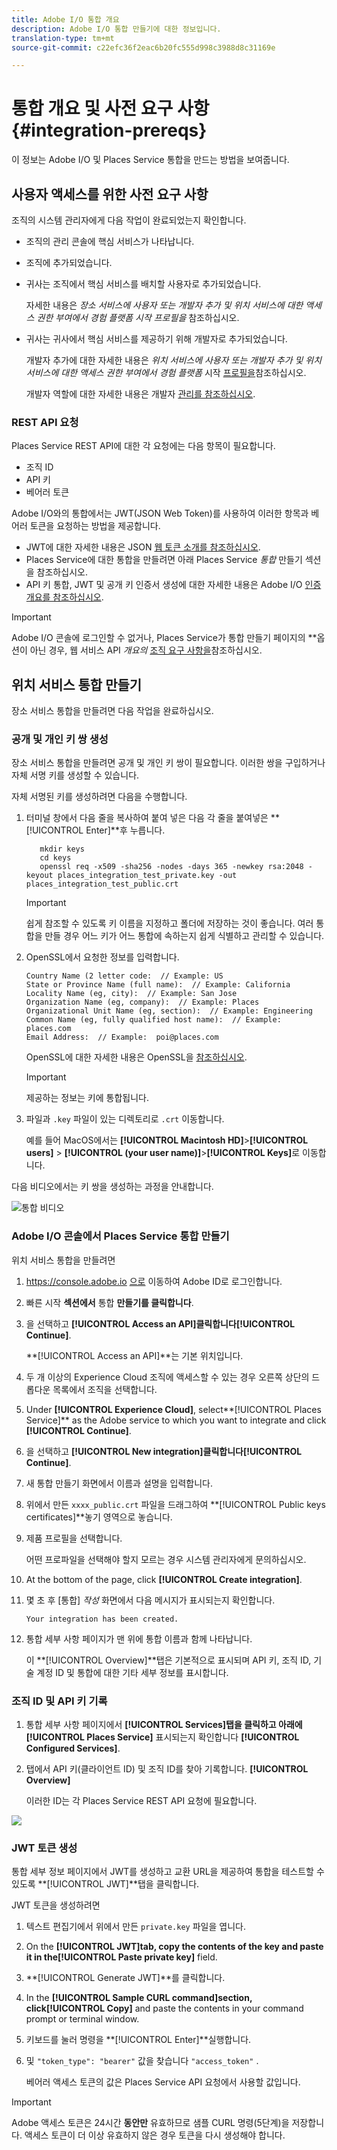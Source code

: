 ```yaml
---
title: Adobe I/O 통합 개요
description: Adobe I/O 통합 만들기에 대한 정보입니다.
translation-type: tm+mt
source-git-commit: c22efc36f2eac6b20fc555d998c3988d8c31169e

---
```



# 통합 개요 및 사전 요구 사항 {#integration-prereqs}

이 정보는 Adobe I/O 및 Places Service 통합을 만드는 방법을 보여줍니다.

## 사용자 액세스를 위한 사전 요구 사항

조직의 시스템 관리자에게 다음 작업이 완료되었는지 확인합니다.

* 조직의 관리 콘솔에 핵심 서비스가 나타납니다.
* 조직에 추가되었습니다.
* 귀사는 조직에서 핵심 서비스를 배치할 사용자로 추가되었습니다.

   자세한 내용은 *장소 서비스에 사용자 또는 개발자 추가 및 위치 서비스에 대한 액세스 권한 부여에서 경험 플랫폼 시작 프로필을* [](/help/places-gain-access.md)참조하십시오.

* 귀사는 귀사에서 핵심 서비스를 제공하기 위해 개발자로 추가되었습니다.

   개발자 추가에 대한 자세한 내용은 *위치 서비스에 사용자 또는 개발자 추가 및 위치 서비스에 대한 액세스 권한 부여에서 경험 플랫폼* 시작 [프로필을](/help/places-gain-access.md)참조하십시오.

   개발자 역할에 대한 자세한 내용은 개발자 [관리를 참조하십시오](https://helpx.adobe.com/enterprise/using/manage-developers.html).

### REST API 요청

Places Service REST API에 대한 각 요청에는 다음 항목이 필요합니다.

* 조직 ID
* API 키
* 베어러 토큰

Adobe I/O와의 통합에서는 JWT(JSON Web Token)를 사용하여 이러한 항목과 베어러 토큰을 요청하는 방법을 제공합니다.

* JWT에 대한 자세한 내용은 JSON [웹 토큰 소개를 참조하십시오](https://jwt.io/introduction/).
* Places Service에 대한 통합을 만들려면 아래 Places Service *통합* 만들기 섹션을 참조하십시오.
* API 키 통합, JWT 및 공개 키 인증서 생성에 대한 자세한 내용은 Adobe I/O [인증 개요를 참조하십시오](https://www.adobe.io/apis/cloudplatform/console/authentication/gettingstarted.html).

>[!IMPORTANT]
>
>Adobe I/O 콘솔에 로그인할 수 없거나, Places Service가 통합 만들기 페이지의 **&#x200B;옵션이 아닌 경우, 웹 서비스 API *개요의* [조직 요구 사항을](/help/web-service-api/places-web-services.md)참조하십시오.

## 위치 서비스 통합 만들기

장소 서비스 통합을 만들려면 다음 작업을 완료하십시오.

### 공개 및 개인 키 쌍 생성

장소 서비스 통합을 만들려면 공개 및 개인 키 쌍이 필요합니다. 이러한 쌍을 구입하거나 자체 서명 키를 생성할 수 있습니다.

자체 서명된 키를 생성하려면 다음을 수행합니다.

1. 터미널 창에서 다음 줄을 복사하여 붙여 넣은 다음 각 줄을 붙여넣은 **[!UICONTROL Enter]**후 누릅니다.

   ```text
      mkdir keys
      cd keys
      openssl req -x509 -sha256 -nodes -days 365 -newkey rsa:2048 -keyout places_integration_test_private.key -out    places_integration_test_public.crt
   ```

   >[!IMPORTANT]
   >
   >쉽게 참조할 수 있도록 키 이름을 지정하고 폴더에 저장하는 것이 좋습니다. 여러 통합을 만들 경우 어느 키가 어느 통합에 속하는지 쉽게 식별하고 관리할 수 있습니다.

1. OpenSSL에서 요청한 정보를 입력합니다.

   ```text
   Country Name (2 letter code:  // Example: US
   State or Province Name (full name):  // Example: California
   Locality Name (eg, city):  // Example: San Jose
   Organization Name (eg, company):  // Example: Places
   Organizational Unit Name (eg, section):  // Example: Engineering
   Common Name (eg, fully qualified host name):  // Example: places.com
   Email Address:  // Example:  poi@places.com
   ```

   OpenSSL에 대한 자세한 내용은 OpenSSL을 [참조하십시오](https://www.openssl.org/).

   >[!IMPORTANT]
   >
   >제공하는 정보는 키에 통합됩니다.

1. 파일과 `.key` 파일이 있는 디렉토리로 `.crt` 이동합니다.

   예를 들어 MacOS에서는 **[!UICONTROL Macintosh HD]**>**[!UICONTROL users]** > **[!UICONTROL (your user name)]**>**[!UICONTROL Keys]**&#x200B;로 이동합니다.

다음 비디오에서는 키 쌍을 생성하는 과정을 안내합니다.

![통합 비디오](/help/assets/places_integration_video.gif)

### Adobe I/O 콘솔에서 Places Service 통합 만들기

위치 서비스 통합을 만들려면

1. https://console.adobe.io [으로](https://console.adobe.io) 이동하여 Adobe ID로 로그인합니다.
1. 빠른 시작 **섹션에서** 통합 **만들기를 클릭합니다**.
1. 을 선택하고 **[!UICONTROL Access an API]**클릭합니다**[!UICONTROL Continue]**.

   **[!UICONTROL Access an API]**는 기본 위치입니다.

1. 두 개 이상의 Experience Cloud 조직에 액세스할 수 있는 경우 오른쪽 상단의 드롭다운 목록에서 조직을 선택합니다.
1. Under **[!UICONTROL Experience Cloud]**, select**[!UICONTROL Places Service]** as the Adobe service to which you want to integrate and click **[!UICONTROL Continue]**.
1. 을 선택하고 **[!UICONTROL New integration]**클릭합니다**[!UICONTROL Continue]**.
1. 새 통합 만들기 화면에서 이름과 설명을 입력합니다.
1. 위에서 만든 `xxxx_public.crt` 파일을 드래그하여 **[!UICONTROL Public keys certificates]**놓기 영역으로 놓습니다.
1. 제품 프로필을 선택합니다.

   어떤 프로파일을 선택해야 할지 모르는 경우 시스템 관리자에게 문의하십시오.
1. At the bottom of the page, click **[!UICONTROL Create integration]**.
1. 몇 초 후 [통합] *작성* 화면에서 다음 메시지가 표시되는지 확인합니다.

   `Your integration has been created.`

1. 통합 세부 사항 페이지가 맨 위에 통합 이름과 함께 나타납니다.

   이 **[!UICONTROL Overview]**탭은 기본적으로 표시되며 API 키, 조직 ID, 기술 계정 ID 및 통합에 대한 기타 세부 정보를 표시합니다.

### 조직 ID 및 API 키 기록

1. 통합 세부 사항 페이지에서 **[!UICONTROL Services]**탭을 클릭하고 아래에**[!UICONTROL Places Service]** 표시되는지 확인합니다 **[!UICONTROL Configured Services]**.
1. 탭에서 API 키(클라이언트 ID) 및 조직 ID를 찾아 기록합니다. **[!UICONTROL Overview]**

   이러한 ID는 각 Places Service REST API 요청에 필요합니다.

![](/help/assets/places_orgid_api-key.png)

### JWT 토큰 생성

통합 세부 정보 페이지에서 JWT를 생성하고 교환 URL을 제공하여 통합을 테스트할 수 있도록 **[!UICONTROL JWT]**탭을 클릭합니다.

JWT 토큰을 생성하려면

1. 텍스트 편집기에서 위에서 만든 `private.key` 파일을 엽니다.
1. On the **[!UICONTROL JWT]**tab, copy the contents of the key and paste it in the**[!UICONTROL Paste private key]** field.
1. **[!UICONTROL Generate JWT]**를 클릭합니다.
1. In the **[!UICONTROL Sample CURL command]**section, click**[!UICONTROL Copy]** and paste the contents in your command prompt or terminal window.
1. 키보드를 눌러 명령을 **[!UICONTROL Enter]**실행합니다.
1. 및 `"token_type": "bearer"` 값을 찾습니다 `"access_token"` .

   베어러 액세스 토큰의 값은 Places Service API 요청에서 사용할 값입니다.

>[!IMPORTANT]
>
>Adobe 액세스 토큰은 24시간 **동안만** 유효하므로 샘플 CURL 명령(5단계)을 저장합니다. 액세스 토큰이 더 이상 유효하지 않은 경우 토큰을 다시 생성해야 합니다.